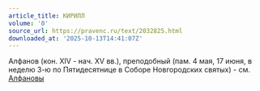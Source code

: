 ```yaml
---
article_title: КИРИЛЛ
volume: '0'
source_url: https://pravenc.ru/text/2032825.html
downloaded_at: '2025-10-13T14:41:07Z'
---
```


Алфанов (кон. XIV - нач. XV вв.), преподобный (пам. 4 мая, 17 июня, в неделю 3-ю по Пятидесятнице в Соборе Новгородских святых) - см. [Алфановы](https://pravenc.ru/text/Алфановы.html)

